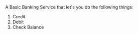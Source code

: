 A Basic Banking Service that let's you do the following things:
1. Credit
2. Debit
3. Check Balance

